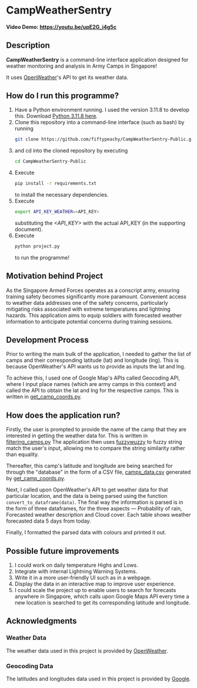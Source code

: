 # CampWeatherSentry

#### Video Demo: https://youtu.be/upE2G_i4g5c

## Description

**CampWeatherSentry** is a command-line interface application designed for weather monitoring and analysis in Army Camps in Singapore!

It uses [OpenWeather](https://openweathermap.org/)'s API to get its weather data.

## How do I run this programme?
1. Have a Python environment running. I used the version 3.11.8 to develop this. Download [Python 3.11.8 here](https://www.python.org/downloads/release/python-3118/).
2. Clone this repository into a command-line interface (such as bash) by running
   ```bash
   git clone https://github.com/fiftypeachy/CampWeatherSentry-Public.git
   ```
3. and cd into the cloned repository by executing
   ```bash
   cd CampWeatherSentry-Public
   ```
4. Execute
   ```bash
   pip install -r requirements.txt
   ```
   to install the necessary dependencies.
5. Execute
   ```bash
   export API_KEY_WEATHER=<API_KEY>
   ```
   substituting the *<API_KEY>* with the actual API_KEY (in the supporting document).
6. Execute
   ```bash
   python project.py
   ```
   to run the programme!

## Motivation behind Project

As the Singapore Armed Forces operates as a conscript army, ensuring training safety becomes significantly more paramount. Convenient access to weather data addresses one of the safety concerns, particularly mitigating risks associated with extreme temperatures and lightning hazards. This application aims to equip soldiers with forecasted weather information to anticipate potential concerns during training sessions.

## Development Process

Prior to writing the main bulk of the application, I needed to gather the list of camps and their corresponding latitude (lat) and longitude (lng). This is because OpenWeather's API wants us to provide as inputs the lat and lng.

To achieve this, I used one of Google Map's APIs called Geocoding API, where I input place names (which are army camps in this context) and called the API to obtain the lat and lng for the respective camps. This is written in [get_camp_coords.py](get_camp_coords.py).

## How does the application run?

Firstly, the user is prompted to provide the name of the camp that they are interested in getting the weather data for. This is written in [filtering_camps.py](filtering_camps.py) The application then uses [fuzzywuzzy](https://pypi.org/project/fuzzywuzzy/) to fuzzy string match the user's input, allowing me to compare the string similarity rather than equality. 

Thereafter, this camp's latitude and longitude are being searched for through the "database" in the form of a CSV file, [camps_data.csv](camps_data.csv) generated by [get_camp_coords.py](get_camp_coords.py).

Next, I called upon OpenWeather's API to get weather data for that particular location, and the data is being parsed using the function `convert_to_dataframe(data)`. The final way the information is parsed is in the form of three dataframes, for the three aspects — Probability of rain, Forecasted weather description and Cloud cover. Each table shows weather forecasted data 5 days from today. 

Finally, I formatted the parsed data with colours and printed it out.

## Possible future improvements
1. I could work on daily temperature Highs and Lows.
2. Integrate with internal Lightning Warning Systems.
3. Write it in a more user-friendly UI such as in a webpage.
4. Display the data in an interactive map to improve user experience.
5. I could scale the project up to enable users to search for forecasts anywhere in Singapore, which calls upon Google Maps API every time a new location is searched to get its corresponding latitude and longitude.

## Acknowledgments
### Weather Data
The weather data used in this project is provided by [OpenWeather](https://openweathermap.org/).

### Geocoding Data
The latitudes and longitudes data used in this project is provided by [Google](https://developers.google.com/maps/documentation/geocoding).
